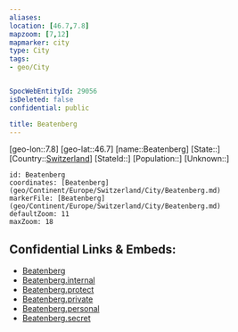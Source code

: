 ```yaml
---
aliases: 
location: [46.7,7.8]
mapzoom: [7,12] 
mapmarker: city 
type: City
tags:
- geo/City


SpocWebEntityId: 29056
isDeleted: false
confidential: public

title: Beatenberg
---
```

[geo-lon::7.8]
[geo-lat::46.7]
[name::Beatenberg]
[State::]
[Country::[Switzerland](geo/Continent/Europe/Switzerland.md)]
[StateId::]
[Population::]
[Unknown::]


```leaflet
id: Beatenberg
coordinates: [Beatenberg](geo/Continent/Europe/Switzerland/City/Beatenberg.md)
markerFile: [Beatenberg](geo/Continent/Europe/Switzerland/City/Beatenberg.md)
defaultZoom: 11 
maxZoom: 18
```


## Confidential Links & Embeds: 
- [Beatenberg](../../../../../../_public/geo/Continent/Europe/Switzerland/City/Beatenberg.md) 
- [Beatenberg.internal](../../../../../../_internal/geo/Continent/Europe/Switzerland/City/Beatenberg.internal.md) 
- [Beatenberg.protect](../../../../../../_protect/geo/Continent/Europe/Switzerland/City/Beatenberg.protect.md) 
- [Beatenberg.private](../../../../../../_private/geo/Continent/Europe/Switzerland/City/Beatenberg.private.md) 
- [Beatenberg.personal](../../../../../../_personal/geo/Continent/Europe/Switzerland/City/Beatenberg.personal.md) 
- [Beatenberg.secret](../../../../../../_secret/geo/Continent/Europe/Switzerland/City/Beatenberg.secret.md) 

